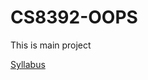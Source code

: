 # CS8392-OOPS

This is main project

[Syllabus](https://github.com/rajasekaranap/CS8392-OOPS/raw/master/CS8392-OOP-Syllabus.pdf)